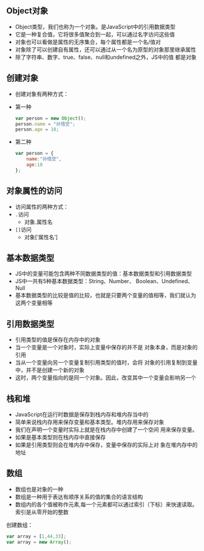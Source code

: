 ## Object对象

- Object类型，我们也称为一个对象。是JavaScript中的引用数据类型
- 它是一种复合值，它将很多值聚合到一起，可以通过名字访问这些值
- 对象也可以看做是属性的无序集合，每个属性都是一个名/值对
-  对象除了可以创建自有属性，还可以通过从一个名为原型的对象那里继承属性
-  除了字符串、数字、true、false、null和undefined之外，JS中的值 都是对象

## 创建对象

- 创建对象有两种方式：

- 第一种 

  ```js light
  var person = new Object();
  person.name = "孙悟空";
  person.age = 18;
  ```

- 第二种 

  ```js light
  var person = {
      name:"孙悟空",
      age:18
  };
  ```

## 对象属性的访问 

- 访问属性的两种方式：
- `.`访问 
  - 对象.属性名 
- `[]`访问 
  - 对象[‘属性名’]

## 基本数据类型

- JS中的变量可能包含两种不同数据类型的值：基本数据类型和引用数据类型
- JS中一共有5种基本数据类型：String、Number、 Boolean、Undefined、Null
- 基本数据类型的比较是值的比较，也就是只要两个变量的值相等，我们就认为这两个变量相等

## 引用数据类型

- 引用类型的值是保存在内存中的对象
- 当一个变量是一个对象时，实际上变量中保存的并不是 对象本身，而是对象的引用
- 当从一个变量向另一个变量复制引用类型的值时，会将 对象的引用复制到变量中，并不是创建一个新的对象
- 这时，两个变量指向的是同一个对象。因此，改变其中一个变量会影响另一个

## 栈和堆 

- JavaScript在运行时数据是保存到栈内存和堆内存当中的
- 简单来说栈内存用来保存变量和基本类型。堆内存用来保存对象
- 我们在声明一个变量时实际上就是在栈内存中创建了一个空间 用来保存变量。 
- 如果是基本类型则在栈内存中直接保存
- 如果是引用类型则会在堆内存中保存，变量中保存的实际上对 象在堆内存中的地址

## 数组

- 数组也是对象的一种
- 数组是一种用于表达有顺序关系的值的集合的语言结构
- 数组内的各个值被称作元素,每一个元素都可以通过索引（下标）来快速读取。索引是从零开始的整数

创建数组：

```js light
var array = [1,44,33];
var array = new Array();
```